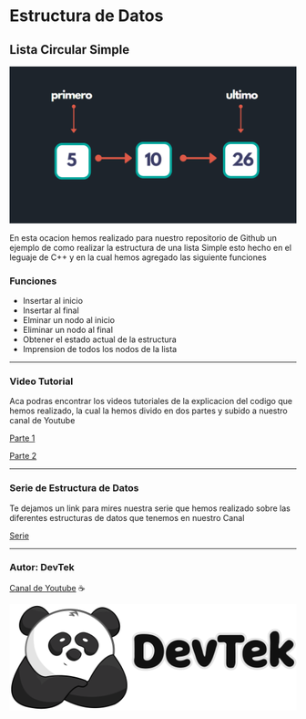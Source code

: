 # Estructura de Datos

## Lista Circular Simple

![Lista](src/lista.png)

En esta ocacion hemos realizado para nuestro repositorio de Github un ejemplo de como realizar la estructura de una lista Simple esto hecho en el leguaje de C++ y en la cual hemos agregado las siguiente funciones


### Funciones

* Insertar al inicio 
* Insertar al final
* Elminar un nodo al inicio
* Eliminar un nodo al final
* Obtener el estado actual de la estructura
* Imprension de todos los nodos de la lista

---
### Video Tutorial 

Aca podras encontrar los videos tutoriales de la explicacion del codigo que hemos realizado, la cual la hemos divido en dos partes y subido a nuestro canal de Youtube

[Parte 1](https://www.youtube.com/watch?v=HEf7SWtAOaE&t=1185s)

[Parte 2](https://www.youtube.com/watch?v=xJinJyRHaM8&t=96s)

---
### Serie de Estructura de Datos

Te dejamos un link para mires nuestra serie que hemos realizado sobre las diferentes estructuras de datos que tenemos en nuestro Canal 

[Serie](https://www.youtube.com/playlist?list=PLsNXwVWhLj8S5Vz--hFcWKL9fwMNB3M5b)

---

### Autor: DevTek

[Canal de Youtube](https://www.youtube.com/channel/UClawZxxlqfXzPetVvUnMb4g) :coffee:

![DevTek](src/DevTek.png)
